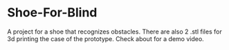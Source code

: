 # Shoe-For-Blind
A project for a shoe that recognizes obstacles. There are also 2 .stl files for 3d printing the case of the prototype. Check about for a demo video.
